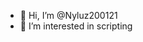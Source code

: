 - 👋 Hi, I’m @Nyluz200121
- 👀 I’m interested in scripting

<!---
Nyluz200121/Nyluz200121 is a ✨ special ✨ repository because its `README.md` (this file) appears on your GitHub profile.
You can click the Preview link to take a look at your changes.
--->
